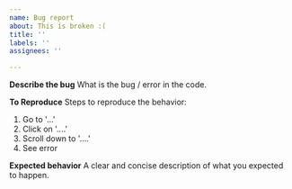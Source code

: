 ```yaml
---
name: Bug report
about: This is broken :(
title: ''
labels: ''
assignees: ''

---
```


**Describe the bug**
What is the bug / error in the code.

**To Reproduce**
Steps to reproduce the behavior:
1. Go to '...'
2. Click on '....'
3. Scroll down to '....'
4. See error

**Expected behavior**
A clear and concise description of what you expected to happen.

